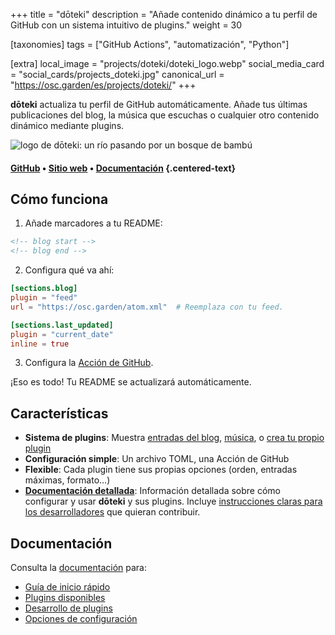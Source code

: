 +++
title = "dōteki"
description = "Añade contenido dinámico a tu perfil de GitHub con un sistema intuitivo de plugins."
weight = 30

[taxonomies]
tags = ["GitHub Actions", "automatización", "Python"]

[extra]
local_image = "projects/doteki/doteki_logo.webp"
social_media_card = "social_cards/projects_doteki.jpg"
canonical_url = "https://osc.garden/es/projects/doteki/"
+++

**dōteki** actualiza tu perfil de GitHub automáticamente. Añade tus últimas publicaciones del blog, la música que escuchas o cualquier otro contenido dinámico mediante plugins.

![logo de dōteki: un río pasando por un bosque de bambú](https://cdn.jsdelivr.net/gh/welpo/doteki@main/website/static/img/logo.png)

#### [GitHub](https://github.com/welpo/doteki) • [Sitio web](https://doteki.org/) • [Documentación](https://doteki.org/docs/) {.centered-text}

## Cómo funciona

1. Añade marcadores a tu README:

```md,name=README.md
<!-- blog start -->
<!-- blog end -->
```

2. Configura qué va ahí:

```toml,name=doteki.toml
[sections.blog]
plugin = "feed"
url = "https://osc.garden/atom.xml"  # Reemplaza con tu feed.

[sections.last_updated]
plugin = "current_date"
inline = true
```

3. Configura la [Acción de GitHub](https://github.com/welpo/doteki-action).

¡Eso es todo! Tu README se actualizará automáticamente.

## Características

- **Sistema de plugins**: Muestra [entradas del blog](https://doteki.org/docs/plugins/feed), [música](https://doteki.org/docs/plugins/lastfm), o [crea tu propio plugin](https://doteki.org/docs/developer-guide/plugin-standard)
- **Configuración simple**: Un archivo TOML, una Acción de GitHub
- **Flexible**: Cada plugin tiene sus propias opciones (orden, entradas máximas, formato…)
- **[Documentación detallada](https://doteki.org/docs/)**: Información detallada sobre cómo configurar y usar **dōteki** y sus plugins. Incluye [instrucciones claras para los desarrolladores](https://doteki.org/docs/developer-guide/) que quieran contribuir.

## Documentación

Consulta la [documentación](https://doteki.org/docs/) para:

- [Guía de inicio rápido](https://doteki.org/docs/)
- [Plugins disponibles](https://doteki.org/docs/category/plugins)
- [Desarrollo de plugins](https://doteki.org/docs/developer-guide/)
- [Opciones de configuración](https://doteki.org/docs/configuration/)
